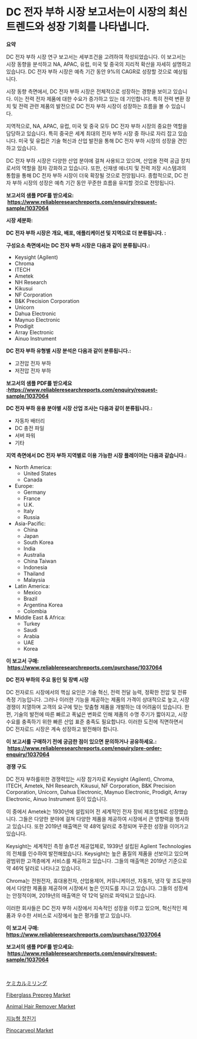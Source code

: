 <p><h1>DC 전자 부하 시장 보고서는이 시장의 최신 트렌드와 성장 기회를 나타냅니다.</h1></p><p><strong>요약</strong></p>
<p><p>DC 전자 부하 시장 연구 보고서는 세부조건을 고려하여 작성되었습니다. 이 보고서는 시장 동향을 분석하고 NA, APAC, 유럽, 미국 및 중국의 지리적 확산을 자세히 설명하고 있습니다. DC 전자 부하 시장은 예측 기간 동안 9%의 CAGR로 성장할 것으로 예상됩니다.</p><p>시장 동향 측면에서, DC 전자 부하 시장은 전체적으로 성장하는 경향을 보이고 있습니다. 이는 전력 전자 제품에 대한 수요가 증가하고 있는 데 기인합니다. 특히 전력 변환 장치 및 전력 관련 제품의 발전으로 DC 전자 부하 시장이 성장하는 흐름을 볼 수 있습니다.</p><p>지역적으로, NA, APAC, 유럽, 미국 및 중국 모두 DC 전자 부하 시장의 중요한 역할을 담당하고 있습니다. 특히 중국은 세계 최대의 전자 부하 시장 중 하나로 자리 잡고 있습니다. 미국 및 유럽은 기술 혁신과 산업 발전을 통해 DC 전자 부하 시장의 성장을 견인하고 있습니다.</p><p>DC 전자 부하 시장은 다양한 산업 분야에 걸쳐 사용되고 있으며, 산업용 전력 공급 장치로서의 역할을 점차 강화하고 있습니다. 또한, 신재생 에너지 및 전력 저장 시스템과의 통합을 통해 DC 전자 부하 시장이 더욱 확장될 것으로 전망됩니다. 종합적으로, DC 전자 부하 시장의 성장은 예측 기간 동안 꾸준한 흐름을 유지할 것으로 전망됩니다.</p></p>
<p><strong>보고서의 샘플 PDF를 받으세요: &nbsp;<a href="https://www.reliableresearchreports.com/enquiry/request-sample/1037064">https://www.reliableresearchreports.com/enquiry/request-sample/1037064</a></strong></p>
<p><strong>시장 세분화:</strong></p>
<p><strong> DC 전자 부하 시장은 개요, 배포, 애플리케이션 및 지역으로 더 분류됩니다. :</strong></p>
<p><strong>구성요소 측면에서는 DC 전자 부하 시장은 다음과 같이 분류됩니다.:</strong></p>
<p><ul><li>Keysight (Agilent)</li><li>Chroma</li><li>ITECH</li><li>Ametek</li><li>NH Research</li><li>Kikusui</li><li>NF Corporation</li><li>B&K Precision Corporation</li><li>Unicorn</li><li>Dahua Electronic</li><li>Maynuo Electronic</li><li>Prodigit</li><li>Array Electronic</li><li>Ainuo Instrument</li></ul></p>
<p><strong> DC 전자 부하 유형별 시장 분석은 다음과 같이 분류됩니다.:</strong></p>
<p><ul><li>고전압 전자 부하</li><li>저전압 전자 부하</li></ul></p>
<p><strong>보고서의 샘플 PDF를 받으세요 :<a href="https://www.reliableresearchreports.com/enquiry/request-sample/1037064">https://www.reliableresearchreports.com/enquiry/request-sample/1037064</a></strong></p>
<p><strong> DC 전자 부하 응용 분야별 시장 산업 조사는 다음과 같이 분류됩니다.:</strong></p>
<p><ul><li>자동차 배터리</li><li>DC 충전 파일</li><li>서버 파워</li><li>기타</li></ul></p>
<p><strong>지역 측면에서 DC 전자 부하 지역별로 이용 가능한 시장 플레이어는 다음과 같습니다.:</strong></p>
<p><ul>
    <li>
        North America:
        <ul>
            <li>United States</li>
            <li>Canada</li>
        </ul>
    </li>
    <li>
        Europe:
        <ul>
            <li>Germany</li>
            <li>France</li>
            <li>U.K.</li>
            <li>Italy</li>
            <li>Russia</li>
        </ul>
    </li>
    <li>
        Asia-Pacific:
        <ul>
            <li>China</li>
            <li>Japan</li>
            <li>South Korea</li>
            <li>India</li>
            <li>Australia</li>
            <li>China Taiwan</li>
            <li>Indonesia</li>
            <li>Thailand</li>
            <li>Malaysia</li>
        </ul>
    </li>
    <li>
        Latin America:
        <ul>
            <li>Mexico</li>
            <li>Brazil</li>
            <li>Argentina Korea</li>
            <li>Colombia</li>
        </ul>
    </li>
    <li>
        Middle East & Africa:
        <ul>
            <li>Turkey</li>
            <li>Saudi</li>
            <li>Arabia</li>
            <li>UAE</li>
            <li>Korea</li>
        </ul>
    </li>
    </ul></p>
<p><strong>이 보고서 구매: &nbsp;<a href="https://www.reliableresearchreports.com/purchase/1037064">https://www.reliableresearchreports.com/purchase/1037064</a></strong></p>
<p><strong>DC 전자 부하의 주요 동인 및 장벽 시장</strong></p>
<p><p>DC 전자로드 시장에서의 핵심 요인은 기술 혁신, 전력 전달 능력, 정확한 전압 및 전류 측정 기능입니다. 그러나 이러한 기능을 제공하는 제품의 가격이 상대적으로 높고, 시장 경쟁이 치열하며 고객의 요구에 맞는 맞춤형 제품을 개발하는 데 어려움이 있습니다. 한편, 기술의 발전에 따른 빠르고 폭넓은 변화로 인해 제품의 수명 주기가 짧아지고, 시장 수요를 충족하기 위한 빠른 산업 표준 충족도 필요합니다. 이러한 도전에 직면하면서 DC 전자로드 시장은 계속 성장하고 발전해야 합니다.</p></p>
<p><strong>이 보고서를 구매하기 전에 궁금한 점이 있으면 문의하거나 공유하세요.: &nbsp;<a href="https://www.reliableresearchreports.com/enquiry/pre-order-enquiry/1037064">https://www.reliableresearchreports.com/enquiry/pre-order-enquiry/1037064</a></strong></p>
<p><strong>경쟁 구도</strong></p>
<p><p>DC 전자 부하를위한 경쟁력있는 시장 참가자로 Keysight (Agilent), Chroma, ITECH, Ametek, NH Research, Kikusui, NF Corporation, B&K Precision Corporation, Unicorn, Dahua Electronic, Maynuo Electronic, Prodigit, Array Electronic, Ainuo Instrument 등이 있습니다.</p><p>이 중에서 Ametek는 1930년에 설립되어 전 세계적인 전자 장비 제조업체로 성장했습니다. 그들은 다양한 분야에 걸쳐 다양한 제품을 제공하여 시장에서 큰 영향력을 행사하고 있습니다. 또한 2019년 매출액은 약 48억 달러로 추정되며 꾸준한 성장을 이어가고 있습니다.</p><p>Keysight는 세계적인 측정 솔루션 제공업체로, 1939년 설립된 Agilent Technologies의 전체를 인수하여 발전해왔습니다. Keysight는 높은 품질의 제품을 선보이고 있으며 광범위한 고객층에게 서비스를 제공하고 있습니다. 그들의 매출액은 2019년 기준으로 약 46억 달러로 나타나고 있습니다.</p><p>Chroma는 전원전자, 휴대용전자, 산업용제어, 커뮤니케이션, 자동차, 냉각 및 조도분야에서 다양한 제품을 제공하며 시장에서 높은 인지도를 지니고 있습니다. 그들의 성장세는 안정적이며, 2019년의 매출액은 약 12억 달러로 파악되고 있습니다.</p><p>이러한 회사들은 DC 전자 부하 시장에서 지속적인 성장을 이루고 있으며, 혁신적인 제품과 우수한 서비스로 시장에서 높은 평가를 받고 있습니다.</p></p>
<p><strong>이 보고서 구매: &nbsp; <a href="https://www.reliableresearchreports.com/purchase/1037064">https://www.reliableresearchreports.com/purchase/1037064</a></strong></p>
<p><strong>보고서의 샘플 PDF를 받으세요: &nbsp;<a href="https://www.reliableresearchreports.com/enquiry/request-sample/1037064">https://www.reliableresearchreports.com/enquiry/request-sample/1037064</a></strong><strong></strong></p>
<p>&nbsp;</p>
<p><p><a href="https://github.com/oafhukehf4709715/Market-Research-Report-List-1/blob/main/5043438190099.md">ケミカルミリング</a></p><p><a href="https://issuu.com/reportprime-2/docs/fiberglass-prepreg-market-size-2030.pptx">Fiberglass Prepreg Market</a></p><p><a href="https://issuu.com/reportprime-2/docs/animal-hair-remover-market-size-2030.pptx">Animal Hair Remover Market</a></p><p><a href="https://github.com/plelbej847484502/Market-Research-Report-List-1/blob/main/7108551189974.md">지능형 청진기</a></p><p><a href="https://github.com/WillieWoodard/Market-Research-Report-List-3/blob/main/pinocarveol-market.md">Pinocarveol Market</a></p></p>